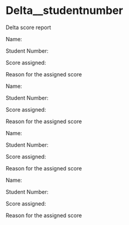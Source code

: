 # Delta__studentnumber

Delta score report

Name:

Student Number:

Score assigned:

Reason for the assigned score

Name:

Student Number:

Score assigned:

Reason for the assigned score

Name:

Student Number:

Score assigned:

Reason for the assigned score

Name:

Student Number:

Score assigned:

Reason for the assigned score

